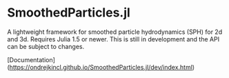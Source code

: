 # SmoothedParticles.jl
A lightweight framework for smoothed particle hydrodynamics (SPH) for 2d and 3d. Requires Julia 1.5 or newer.
This is still in development and the API can be subject to changes.


[Documentation] (https://ondrejkincl.github.io/SmoothedParticles.jl/dev/index.html)
